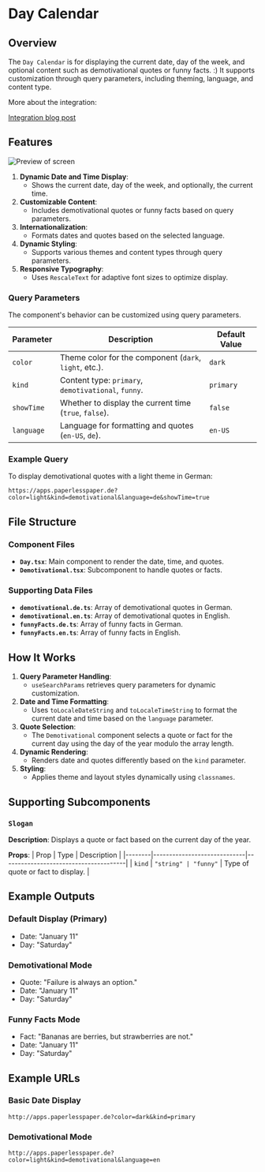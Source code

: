 # Day Calendar

## Overview

The `Day Calendar` is for displaying the current date, day of the week, and optional content such as demotivational quotes or funny facts. :)
It supports customization through query parameters, including theming, language, and content type.

More about the integration:

[Integration blog post](https://paperlesspaper.de/en/applications/calendar)

## Features

![Preview of screen](https://paperlesspaper.de/_next/image?url=https%3A%2F%2Fres.cloudinary.com%2Fwirewire%2Fimage%2Fupload%2FDemotivationsssprueche%20Kalender.jpg&w=2048&q=75)

1. **Dynamic Date and Time Display**:
   - Shows the current date, day of the week, and optionally, the current time.
2. **Customizable Content**:
   - Includes demotivational quotes or funny facts based on query parameters.
3. **Internationalization**:
   - Formats dates and quotes based on the selected language.
4. **Dynamic Styling**:
   - Supports various themes and content types through query parameters.
5. **Responsive Typography**:
   - Uses `RescaleText` for adaptive font sizes to optimize display.

### Query Parameters

The component's behavior can be customized using query parameters.

| Parameter  | Description                                            | Default Value |
| ---------- | ------------------------------------------------------ | ------------- |
| `color`    | Theme color for the component (`dark`, `light`, etc.). | `dark`        |
| `kind`     | Content type: `primary`, `demotivational`, `funny`.    | `primary`     |
| `showTime` | Whether to display the current time (`true`, `false`). | `false`       |
| `language` | Language for formatting and quotes (`en-US`, `de`).    | `en-US`       |

### Example Query

To display demotivational quotes with a light theme in German:

```
https://apps.paperlesspaper.de?color=light&kind=demotivational&language=de&showTime=true
```

## File Structure

### Component Files

- **`Day.tsx`**: Main component to render the date, time, and quotes.
- **`Demotivational.tsx`**: Subcomponent to handle quotes or facts.

### Supporting Data Files

- **`demotivational.de.ts`**: Array of demotivational quotes in German.
- **`demotivational.en.ts`**: Array of demotivational quotes in English.
- **`funnyFacts.de.ts`**: Array of funny facts in German.
- **`funnyFacts.en.ts`**: Array of funny facts in English.

## How It Works

1. **Query Parameter Handling**:
   - `useSearchParams` retrieves query parameters for dynamic customization.
2. **Date and Time Formatting**:
   - Uses `toLocaleDateString` and `toLocaleTimeString` to format the current date and time based on the `language` parameter.
3. **Quote Selection**:
   - The `Demotivational` component selects a quote or fact for the current day using the day of the year modulo the array length.
4. **Dynamic Rendering**:
   - Renders date and quotes differently based on the `kind` parameter.
5. **Styling**:
   - Applies theme and layout styles dynamically using `classnames`.

## Supporting Subcomponents

### `Slogan`

**Description**:
Displays a quote or fact based on the current day of the year.

**Props**:
| Prop | Type | Description |
|--------|-----------------------------|---------------------------------------|
| `kind` | `"string" | "funny"` | Type of quote or fact to display. |

## Example Outputs

### Default Display (Primary)

- Date: "January 11"
- Day: "Saturday"

### Demotivational Mode

- Quote: "Failure is always an option."
- Date: "January 11"
- Day: "Saturday"

### Funny Facts Mode

- Fact: "Bananas are berries, but strawberries are not."
- Date: "January 11"
- Day: "Saturday"

## Example URLs

### Basic Date Display

```
http://apps.paperlesspaper.de?color=dark&kind=primary
```

### Demotivational Mode

```
http://apps.paperlesspaper.de?color=light&kind=demotivational&language=en
```

